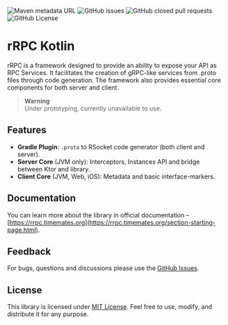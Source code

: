 ![Maven metadata URL](https://img.shields.io/maven-metadata/v?metadataUrl=https%3A%2F%2Fmaven.timemates.org%2Freleases%2Forg%2Ftimemates%2Frrpc-kotlin%2Fclient-core%2Fmaven-metadata.xml)
![GitHub issues](https://img.shields.io/github/issues/timemates/rrpc-kotlin)
![GitHub closed pull requests](https://img.shields.io/github/issues-pr-closed/timemates/rrpc-kotlin)
![GitHub License](https://img.shields.io/github/license/timemates/rrpc-kotlin)
# rRPC Kotlin

rRPC is a framework designed to provide an ability to expose your API as RPC Services.
It facilitates the creation of gRPC-like services from .proto files through code generation.
The framework also provides essential core components for both server and client.

> **Warning** <br>
Under prototyping, currently unavailable to use.

## Features
- **Gradle Plugin**: `.proto` to RSocket code generator (both client and server).
- **Server Core** (JVM only): Interceptors, Instances API and bridge between Ktor and library.
- **Client Core** (JVM, Web, iOS): Metadata and basic interface-markers.

## Documentation

You can learn more about the library in official documentation – [https://rrpc.timemates.org](https://rrpc.timemates.org/section-starting-page.html).

## Feedback

For bugs, questions and discussions please use
the [GitHub Issues](https://github.com/timemates/rrpcroto/issues).

## License

This library is licensed under [MIT License](LICENSE). Feel free to use, modify, and distribute it for any purpose.
